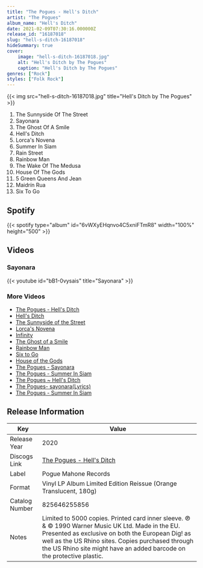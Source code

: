 ```yaml
---
title: "The Pogues - Hell's Ditch"
artist: "The Pogues"
album_name: "Hell's Ditch"
date: 2021-02-09T07:30:16.000000Z
release_id: "16187018"
slug: "hell-s-ditch-16187018"
hideSummary: true
cover:
    image: "hell-s-ditch-16187018.jpg"
    alt: "Hell's Ditch by The Pogues"
    caption: "Hell's Ditch by The Pogues"
genres: ["Rock"]
styles: ["Folk Rock"]
---
```


{{< img src="hell-s-ditch-16187018.jpg" title="Hell's Ditch by The Pogues" >}}

<!-- section break -->

1. The Sunnyside Of The Street
2. Sayonara
3. The Ghost Of A Smile
4. Hell's Ditch
5. Lorca's Novena
6. Summer In Siam
7. Rain Street
8. Rainbow Man
9. The Wake Of The Medusa
10. House Of The Gods
11. 5 Green Queens And Jean
12. Maidrín Rua
13. Six To Go

<!-- section break -->


## Spotify
{{< spotify type="album" id="6vWXyEHqnvo4C5xniFTmR8" width="100%" height="500" >}}



## Videos
### Sayonara
{{< youtube id="bB1-0vysais" title="Sayonara" >}}<br>

### More Videos

- [The Pogues - Hell's Ditch](https://www.youtube.com/watch?v=jBAgkmy2vrg)
- [Hell's Ditch](https://www.youtube.com/watch?v=9bmqL0g1M0I)
- [The Sunnyside of the Street](https://www.youtube.com/watch?v=PFarc3yjSC8)
- [Lorca's Novena](https://www.youtube.com/watch?v=pdgJLtjTbFI)
- [Infinity](https://www.youtube.com/watch?v=OQrNFvuTjW4)
- [The Ghost of a Smile](https://www.youtube.com/watch?v=qK2L3uIgHkw)
- [Rainbow Man](https://www.youtube.com/watch?v=Eocc5AhZqNg)
- [Six to Go](https://www.youtube.com/watch?v=j7pLeAGsFCs)
- [House of the Gods](https://www.youtube.com/watch?v=lwVnHE8NniU)
- [The Pogues - Sayonara](https://www.youtube.com/watch?v=r3bw1pdW5fU)
- [The Pogues - Summer In Siam](https://www.youtube.com/watch?v=66quTi26YLY)
- [The Pogues ~ Hell's Ditch](https://www.youtube.com/watch?v=wn1yVnkYXnY)
- [The Pogues- sayonara(Lyrics)](https://www.youtube.com/watch?v=5PsERlOwYsw)
- [The Pogues - Summer In Siam](https://www.youtube.com/watch?v=uepk00K-vfE)


## Release Information
|  Key           | Value                                                |
| ---------------| ---------------------------------------------------- |
| Release Year   | 2020                                   |
| Discogs Link   | [The Pogues - Hell's Ditch](https://www.discogs.com/release/16187018-The-Pogues-Hells-Ditch) |
| Label          | Pogue Mahone Records |
| Format         | Vinyl LP Album Limited Edition Reissue (Orange Translucent, 180g) |
| Catalog Number | 825646255856 |
| Notes | Limited to 5000 copies. Printed card inner sleeve.  ℗ & © 1990 Warner Music UK Ltd. Made in the EU.  Presented as exclusive on both the European Dig! as well as the US Rhino sites. Copies purchased through the US Rhino site might have an added barcode on the protective plastic. |